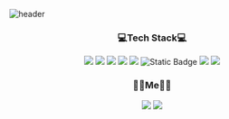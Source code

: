 

![header](https://capsule-render.vercel.app/api?type=slice&color=auto&height=300&section=header&text=HongJunHo&fontSize=90)

<h3 align="center">💻Tech Stack💻</h3>


<div align="center"></svg><img src="https://img.shields.io/badge/Go-00ADD8?style=flat-square&logo=Go&logoColor=white"/> </svg><img src="https://img.shields.io/badge/Gin-008ECF?style=flat-square&logo=Gin&logoColor=white"/> </svg><img src="https://img.shields.io/badge/Docker-2496ED?style=flat-square&logo=Docker&logoColor=white"/> </svg> <img src="https://img.shields.io/badge/MYSQL-4479A1?style=flat-square&logo=MYSQL&logoColor=white"/> <img src="https://img.shields.io/badge/Amazon AWS-232F3E?style=flat-square&logo=Amazon AWS&logoColor=white"/> <img alt="Static Badge" src="https://img.shields.io/badge/Jenkins-D24939"> <img src="https://img.shields.io/badge/Java-007396?style=flat-square&logo=Java&logoColor=white"/> <img src="https://img.shields.io/badge/Spring Boot-6DB33F?style=flat-square&logo=Spring Boot&logoColor=white"/>



<h3 align="center">👨‍💻Me👨‍💻</h3>

<div align="center">
<a href="https://romantic-hubcap-331.notion.site/Juno-357452be2d5e41bea28edb0878fe19d8"><img src="https://img.shields.io/badge/resume-000000?style=flat-square&logo=Notion&logoColor=white"/></a> <a href="https://www.canva.com/design/DAF90Gf6qF8/wuy1BLv6sXhCBTFNpFqDGw/view?utm_content=DAF90Gf6qF8&utm_campaign=designshare&utm_medium=link&utm_source=editor"><img src="https://img.shields.io/badge/PortFolio-204ECF?style=flat-square&logo=GitHub&logoColor=white"/></a>
</div>
